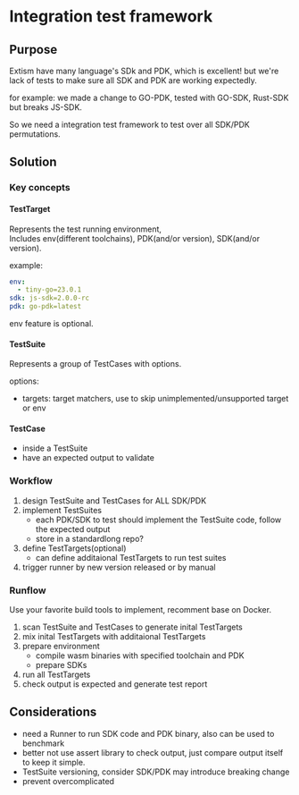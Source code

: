 #  Integration test framework

## Purpose

Extism have many language's SDk and PDK, which is excellent! but we're lack of tests to make sure all SDK and PDK are working expectedly.

for example: we made a change to GO-PDK, tested with GO-SDK, Rust-SDK but breaks JS-SDK.

So we need a integration test framework to test over all SDK/PDK permutations.

## Solution

### Key concepts

#### TestTarget
Represents the test running environment,  
Includes env(different toolchains), PDK(and/or version), SDK(and/or version).

example:
```yaml
env:
  - tiny-go=23.0.1
sdk: js-sdk=2.0.0-rc
pdk: go-pdk=latest
```

env feature is optional.

#### TestSuite
Represents a group of TestCases with options.

options:
  - targets: target matchers, use to skip unimplemented/unsupported target or env

#### TestCase
- inside a TestSuite
- have an expected output to validate


### Workflow

1. design TestSuite and TestCases for ALL SDK/PDK
2. implement TestSuites
    - each PDK/SDK to test should implement the TestSuite code, follow the expected output
    - store in a standardlong repo?
3. define TestTargets(optional)
    - can define additaional TestTargets to run test suites
4. trigger runner by new version released or by manual


### Runflow
Use your favorite build tools to implement, recomment base on Docker.  

1. scan TestSuite and TestCases to generate inital TestTargets
2. mix inital TestTargets with additaional TestTargets
3. prepare environment
    - compile wasm binaries with specified toolchain and PDK
    - prepare SDKs
4. run all TestTargets
5. check output is expected and generate test report


## Considerations
- need a Runner to run SDK code and PDK binary, also can be used to benchmark
- better not use assert library to check output, just compare output itself to keep it simple.
- TestSuite versioning, consider SDK/PDK may introduce breaking change
- prevent overcomplicated
